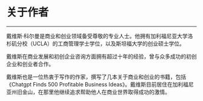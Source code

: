 # 关于作者

* * *

戴维斯·科尔曼是商业和创业领域备受尊敬的专业人士。他拥有加利福尼亚大学洛杉矶分校（UCLA）的工商管理学士学位，以及斯坦福大学的创业硕士学位。

戴维斯在商业发展和初创企业咨询方面拥有超过十年的经验，曾与众多成功的初创企业和创业者合作。

戴维斯也是一位热衷于写作的作家，撰写了几本关于商业和创业的书籍，包括《Chatgpt Finds 500 Profitable Business Ideas》。戴维斯目前居住在加利福尼亚州旧金山，在那里他继续追求帮助他人在商业世界取得成功的激情。
